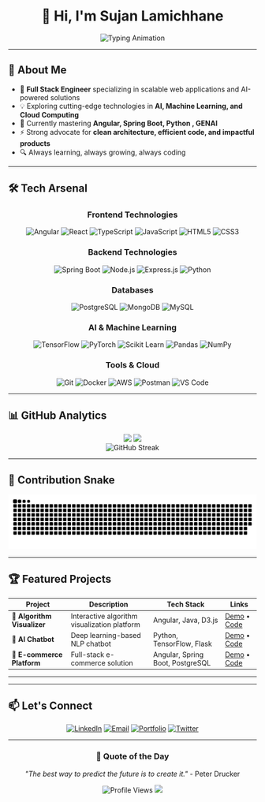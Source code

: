 <div align="center">
  
# 👋 Hi, I'm Sujan Lamichhane

<img src="https://readme-typing-svg.demolab.com?font=Fira+Code&size=28&duration=3000&pause=1000&color=00D9FF&center=true&vCenter=true&width=600&lines=Full+Stack+Engineer;AI+%26+ML+Enthusiast;Problem+Solver+%26+Innovator;Building+the+Future+with+Code" alt="Typing Animation" />


</div>

---

## 🚀 About Me

- 🎯 **Full Stack Engineer** specializing in scalable web applications and AI-powered solutions
- 💡 Exploring cutting-edge technologies in **AI, Machine Learning, and Cloud Computing**
- 🌱 Currently mastering **Angular, Spring Boot, Python , GENAI**
- ⚡ Strong advocate for **clean architecture, efficient code, and impactful products**
- 🔍 Always learning, always growing, always coding

---

## 🛠️ Tech Arsenal

<div align="center">

### Frontend Technologies
![Angular](https://img.shields.io/badge/Angular-DD0031?style=for-the-badge&logo=angular&logoColor=white)
![React](https://img.shields.io/badge/React-20232A?style=for-the-badge&logo=react&logoColor=61DAFB)
![TypeScript](https://img.shields.io/badge/TypeScript-007ACC?style=for-the-badge&logo=typescript&logoColor=white)
![JavaScript](https://img.shields.io/badge/JavaScript-F7DF1E?style=for-the-badge&logo=javascript&logoColor=black)
![HTML5](https://img.shields.io/badge/HTML5-E34F26?style=for-the-badge&logo=html5&logoColor=white)
![CSS3](https://img.shields.io/badge/CSS3-1572B6?style=for-the-badge&logo=css3&logoColor=white)

### Backend Technologies
![Spring Boot](https://img.shields.io/badge/Spring_Boot-6DB33F?style=for-the-badge&logo=spring&logoColor=white)
![Node.js](https://img.shields.io/badge/Node.js-43853D?style=for-the-badge&logo=node.js&logoColor=white)
![Express.js](https://img.shields.io/badge/Express.js-404D59?style=for-the-badge&logo=express&logoColor=white)
![Python](https://img.shields.io/badge/Python-3776AB?style=for-the-badge&logo=python&logoColor=white)

### Databases
![PostgreSQL](https://img.shields.io/badge/PostgreSQL-316192?style=for-the-badge&logo=postgresql&logoColor=white)
![MongoDB](https://img.shields.io/badge/MongoDB-4EA94B?style=for-the-badge&logo=mongodb&logoColor=white)
![MySQL](https://img.shields.io/badge/MySQL-005C84?style=for-the-badge&logo=mysql&logoColor=white)

### AI & Machine Learning
![TensorFlow](https://img.shields.io/badge/TensorFlow-FF6F00?style=for-the-badge&logo=tensorflow&logoColor=white)
![PyTorch](https://img.shields.io/badge/PyTorch-EE4C2C?style=for-the-badge&logo=pytorch&logoColor=white)
![Scikit Learn](https://img.shields.io/badge/scikit_learn-F7931E?style=for-the-badge&logo=scikit-learn&logoColor=white)
![Pandas](https://img.shields.io/badge/Pandas-2C2D72?style=for-the-badge&logo=pandas&logoColor=white)
![NumPy](https://img.shields.io/badge/Numpy-777BB4?style=for-the-badge&logo=numpy&logoColor=white)

### Tools & Cloud
![Git](https://img.shields.io/badge/Git-F05032?style=for-the-badge&logo=git&logoColor=white)
![Docker](https://img.shields.io/badge/Docker-2496ED?style=for-the-badge&logo=docker&logoColor=white)
![AWS](https://img.shields.io/badge/AWS-FF9900?style=for-the-badge&logo=amazon-aws&logoColor=white)
![Postman](https://img.shields.io/badge/Postman-FF6C37?style=for-the-badge&logo=postman&logoColor=white)
![VS Code](https://img.shields.io/badge/VS_Code-007ACC?style=for-the-badge&logo=visual-studio-code&logoColor=white)

</div>

---

## 📊 GitHub Analytics

<div align="center">
  <img height="180em" src="https://github-readme-stats.vercel.app/api?username=nextlevel7&show_icons=true&theme=tokyonight&include_all_commits=true&count_private=true&hide_border=true&bg_color=0D1117&title_color=00D9FF&icon_color=00D9FF&text_color=C9D1D9"/>
  <img height="180em" src="https://github-readme-stats.vercel.app/api/top-langs/?username=nextlevel7&layout=compact&langs_count=8&theme=tokyonight&hide_border=true&bg_color=0D1117&title_color=00D9FF&text_color=C9D1D9"/>
</div>

<div align="center">
  <img src="https://github-readme-streak-stats.herokuapp.com/?user=nextlevel7&theme=tokyonight&hide_border=true&background=0D1117&stroke=00D9FF&ring=00D9FF&fire=FF6B6B&currStreakLabel=C9D1D9" alt="GitHub Streak"/>
</div>

---

## 🐍 Contribution Snake

<div align="center">

![snake gif](https://github.com/nextlevel7/nextlevel7/blob/output/github-snake-dark.svg)
</div>

---


## 🏆 Featured Projects

<div align="center">

| Project | Description | Tech Stack | Links |
|---------|-------------|------------|-------|
| 🚀 **Algorithm Visualizer** | Interactive algorithm visualization platform | Angular, Java, D3.js | [Demo](#) • [Code](#) |
| 🤖 **AI Chatbot** | Deep learning-based NLP chatbot | Python, TensorFlow, Flask | [Demo](#) • [Code](#) |
| 🛒 **E-commerce Platform** | Full-stack e-commerce solution | Angular, Spring Boot, PostgreSQL | [Demo](#) • [Code](#) |

</div>

---


---

## 📫 Let's Connect

<div align="center">

[![LinkedIn](https://img.shields.io/badge/LinkedIn-0077B5?style=for-the-badge&logo=linkedin&logoColor=white)](https://linkedin.com/1sujan1)
[![Email](https://img.shields.io/badge/Email-D14836?style=for-the-badge&logo=gmail&logoColor=white)](mailto:sujanlamichhane076@gmail.com)
[![Portfolio](https://img.shields.io/badge/Portfolio-000000?style=for-the-badge&logo=About.me&logoColor=white)](https://lamichhanesujan.com.np)
[![Twitter](https://img.shields.io/badge/Twitter-1DA1F2?style=for-the-badge&logo=twitter&logoColor=white)](https://x.com/_1spiritual)

</div>

---

<div align="center">
  
### 💭 Quote of the Day
  
*"The best way to predict the future is to create it."* - Peter Drucker

<img src="https://komarev.com/ghpvc/?username=sujanlamichhane&label=Profile%20Views&color=00D9FF&style=for-the-badge" alt="Profile Views"/>

<img src="https://user-images.githubusercontent.com/74038190/212284100-561aa473-3905-4a80-b561-0d28506553ee.gif" width="700">


</div>
